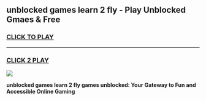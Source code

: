 
## unblocked games learn 2 fly - Play Unblocked Gmaes & Free
<h3>
<a href="https://news.freeplayer.one?title=unblocked_games_learn_2_fly&ref=23F">CLICK TO PLAY</a></h3>
<hr>

<h3>
<a href="https://news.freeplayer.one?title=unblocked_games_learn_2_fly&ref=23F">CLICK 2 PLAY</a>
  
</h3>

<a href="https://news.freeplayer.one?title=unblocked_games_learn_2_fly&ref=23F/"><img src="https://clearcache.store/games.png"></a>


**unblocked games learn 2 fly games unblocked: Your Gateway to Fun and Accessible Online Gaming**
